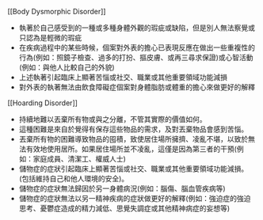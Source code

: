 [[Body Dysmorphic Disorder]]
- 執著於自己感受到的一種或多種身體外觀的瑕疵或缺陷，但是別人無法察覺或只認為是輕微的瑕疵
- 在疾病過程中的某些時候，個案對外表的擔心已表現反應在做出一些重複性的行為(例如：照鏡子檢查、過多的打扮、摳皮膚、或再三尋求保證)或心智活動(例如：與他人比較自己的外貌)
- 上述執著引起臨床上顯著苦惱或社交、職業或其他重要領域功能減損
- 對外表的執著無法由飲食障礙症個案對身體脂肪或體重的擔心來做更好的解釋


[[Hoarding Disorder]]
- 持續地難以丟棄所有物或與之分離，不管其實際的價值如何。
- 這種困難是來自於覺得有保存這些物品的需求，及對丟棄物品會感到苦惱。
- 丟棄所有物的困難導致物品的囤積，致使居住場所擁擠、凌亂不堪，以致於無法有效地使用居所。如果居住場所並不凌亂，這僅是因為第三者的干預(例如：家庭成員、清潔工、權威人士)
- 儲物症的症狀引起臨床上顯著苦惱或社交、職業或其他重要領域功能減損。(包括維持自己和他人環境的安全)。
- 儲物症的症狀無法歸因於另一身體病況(例如：腦傷、腦血管疾病等)
- 儲物症的症狀無法以另一精神疾病的症狀做更好的解釋(例如：強迫症的強迫思考、憂鬱症造成的精力減低、思覺失調症或其他精神病症的妄想等)

